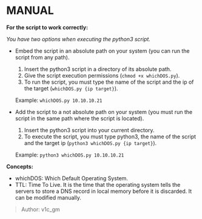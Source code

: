 # MANUAL

__For the script to work correctly:__

  *You have two options when executing the python3 script.*

* Embed the script in an absolute path on your system (you can run the script from any path).

  1. Insert the python3 script in a directory of its absolute path.
  2. Give the script execution permissions (```chmod +x whichDOS.py```).
  3. To run the script, you must type the name of the script and the ip of the target (```whichDOS.py {ip target}```).

  Example: ```whichDOS.py 10.10.10.21```

* Add the script to a not absolute path on your system (you must run the script in the same path where the script is located).

    1. Insert the python3 script into your current directory.
    2. To execute the script, you must type python3, the name of the script and the target ip (```python3 whichDOS.py {ip target}```).

  Example: ```python3 whichDOS.py 10.10.10.21```
 
 __Concepts:__
 
 * whichDOS: Which Default Operating System.
 * TTL: Time To Live. It is the time that the operating system tells the servers to store a DNS record in local memory before it is discarded. It can be modified manually.

> Author: v1c_gm
